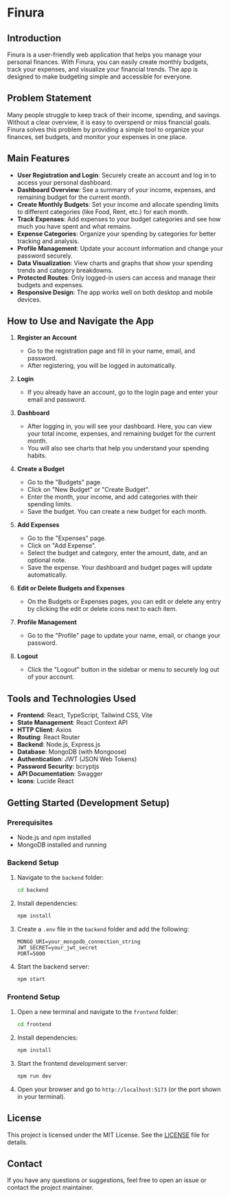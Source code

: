 # Finura

## Introduction
Finura is a user-friendly web application that helps you manage your personal finances. With Finura, you can easily create monthly budgets, track your expenses, and visualize your financial trends. The app is designed to make budgeting simple and accessible for everyone.

## Problem Statement
Many people struggle to keep track of their income, spending, and savings. Without a clear overview, it is easy to overspend or miss financial goals. Finura solves this problem by providing a simple tool to organize your finances, set budgets, and monitor your expenses in one place.

## Main Features

- **User Registration and Login**: Securely create an account and log in to access your personal dashboard.
- **Dashboard Overview**: See a summary of your income, expenses, and remaining budget for the current month.
- **Create Monthly Budgets**: Set your income and allocate spending limits to different categories (like Food, Rent, etc.) for each month.
- **Track Expenses**: Add expenses to your budget categories and see how much you have spent and what remains.
- **Expense Categories**: Organize your spending by categories for better tracking and analysis.
- **Profile Management**: Update your account information and change your password securely.
- **Data Visualization**: View charts and graphs that show your spending trends and category breakdowns.
- **Protected Routes**: Only logged-in users can access and manage their budgets and expenses.
- **Responsive Design**: The app works well on both desktop and mobile devices.

## How to Use and Navigate the App

1. **Register an Account**
   - Go to the registration page and fill in your name, email, and password.
   - After registering, you will be logged in automatically.

2. **Login**
   - If you already have an account, go to the login page and enter your email and password.

3. **Dashboard**
   - After logging in, you will see your dashboard. Here, you can view your total income, expenses, and remaining budget for the current month.
   - You will also see charts that help you understand your spending habits.

4. **Create a Budget**
   - Go to the "Budgets" page.
   - Click on "New Budget" or "Create Budget".
   - Enter the month, your income, and add categories with their spending limits.
   - Save the budget. You can create a new budget for each month.

5. **Add Expenses**
   - Go to the "Expenses" page.
   - Click on "Add Expense".
   - Select the budget and category, enter the amount, date, and an optional note.
   - Save the expense. Your dashboard and budget pages will update automatically.

6. **Edit or Delete Budgets and Expenses**
   - On the Budgets or Expenses pages, you can edit or delete any entry by clicking the edit or delete icons next to each item.

7. **Profile Management**
   - Go to the "Profile" page to update your name, email, or change your password.

8. **Logout**
   - Click the "Logout" button in the sidebar or menu to securely log out of your account.

## Tools and Technologies Used

- **Frontend**: React, TypeScript, Tailwind CSS, Vite
- **State Management**: React Context API
- **HTTP Client**: Axios
- **Routing**: React Router
- **Backend**: Node.js, Express.js
- **Database**: MongoDB (with Mongoose)
- **Authentication**: JWT (JSON Web Tokens)
- **Password Security**: bcryptjs
- **API Documentation**: Swagger
- **Icons**: Lucide React

## Getting Started (Development Setup)

### Prerequisites
- Node.js and npm installed
- MongoDB installed and running

### Backend Setup
1. Navigate to the `backend` folder:
   ```bash
   cd backend
   ```
2. Install dependencies:
   ```bash
   npm install
   ```
3. Create a `.env` file in the `backend` folder and add the following:
   ```env
   MONGO_URI=your_mongodb_connection_string
   JWT_SECRET=your_jwt_secret
   PORT=5000
   ```
4. Start the backend server:
   ```bash
   npm start
   ```

### Frontend Setup
1. Open a new terminal and navigate to the `frontend` folder:
   ```bash
   cd frontend
   ```
2. Install dependencies:
   ```bash
   npm install
   ```
3. Start the frontend development server:
   ```bash
   npm run dev
   ```
4. Open your browser and go to `http://localhost:5173` (or the port shown in your terminal).

## License
This project is licensed under the MIT License. See the [LICENSE](./LICENSE) file for details.

## Contact
If you have any questions or suggestions, feel free to open an issue or contact the project maintainer. 